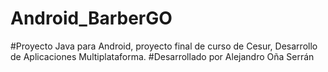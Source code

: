 # Android_BarberGO
#Proyecto Java para Android, proyecto final de curso de Cesur, Desarrollo de Aplicaciones Multiplataforma. 
#Desarrollado por Alejandro Oña Serrán
